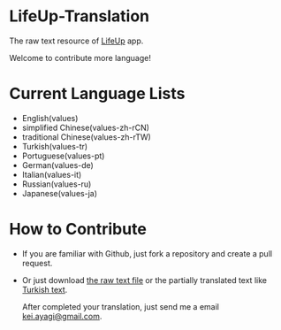 # LifeUp-Translation
The raw text resource of [LifeUp](https://play.google.com/store/apps/details?id=net.sarasarasa.lifeup) app. 

Welcome to contribute more language!



# Current Language Lists
- English(values)
- simplified Chinese(values-zh-rCN)
- traditional Chinese(values-zh-rTW)
- Turkish(values-tr)
- Portuguese(values-pt)
- German(values-de)
- Italian(values-it)
- Russian(values-ru)
- Japanese(values-ja)



# How to Contribute

- If you are familiar with Github, just fork a repository and create a pull request.

- Or just download [the raw text file](https://raw.githubusercontent.com/Ayagikei/LifeUp-Translation/master/values/strings.xml) or the partially translated text like [Turkish text](https://github.com/Ayagikei/LifeUp-Translation/blob/master/values-tr/strings.xml). 

  After completed your translation, just send me a email kei.ayagi@gmail.com.



